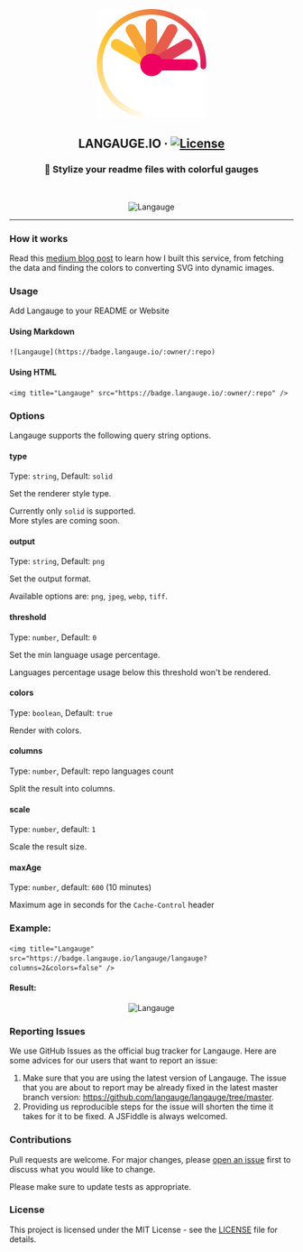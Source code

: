 <p align="center">
    <img title="langauge" src="https://raw.githubusercontent.com/langauge/langauge/master/assets/langauge_logo.png"/>
</p>
<h2 align="center">
LANGAUGE.IO &middot; <a href="https://github.com/langauge/langauge/blob/master/LICENSE"><img title="License" src="https://img.shields.io/badge/license-MIT-blue.svg"></a>
</h2>
<h3 align="center">
🎨 Stylize your readme files with colorful gauges
</h3>
<br/>
<p align="center">
<img title="Langauge" src="http://badge.langauge.io/langauge/langauge" />
</p>

---

### How it works

Read this [medium blog post](https://medium.com/@udidu/how-i-built-my-markdown-badges-service-3d9ec8bd168) to learn how I built this service, from fetching the data and finding the colors to converting SVG into dynamic images.

### Usage

Add Langauge to your README or Website

#### Using Markdown

`![Langauge](https://badge.langauge.io/:owner/:repo)`

#### Using HTML

`<img title="Langauge" src="https://badge.langauge.io/:owner/:repo" />`

### Options

Langauge supports the following query string options.

#### type

Type: `string`, Default: `solid`

Set the renderer style type.

Currently only `solid` is supported.  
More styles are coming soon.

#### output

Type: `string`, Default: `png`

Set the output format.

Available options are: `png`, `jpeg`, `webp`, `tiff`.

#### threshold

Type: `number`, Default: `0`

Set the min language usage percentage.

Languages percentage usage below this threshold won't be rendered.

#### colors

Type: `boolean`, Default: `true`

Render with colors.

#### columns

Type: `number`, Default: repo languages count

Split the result into columns.

#### scale

Type: `number`, default: `1`

Scale the result size.

#### maxAge

Type: `number`, default: `600` (10 minutes)

Maximum age in seconds for the `Cache-Control` header

### Example:

`<img title="Langauge" src="https://badge.langauge.io/langauge/langauge?columns=2&colors=false" />`

#### Result:

<p align="center">
<img title="Langauge" src="http://badge.langauge.io/langauge/langauge?columns=2&colors=false" />
</p>

### Reporting Issues

We use GitHub Issues as the official bug tracker for Langauge. Here are some advices for our users that want to report an issue:

1. Make sure that you are using the latest version of Langauge. The issue that you are about to report may be already fixed in the latest master branch version: https://github.com/langauge/langauge/tree/master.
2. Providing us reproducible steps for the issue will shorten the time it takes for it to be fixed. A JSFiddle is always welcomed.

### Contributions

Pull requests are welcome. For major changes, please [open an issue](https://github.com/langauge/langauge/issues/new/choose) first to discuss what you would like to change.

Please make sure to update tests as appropriate.

### License

This project is licensed under the MIT License - see the [LICENSE](LICENSE) file for details.